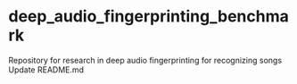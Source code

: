 # deep_audio_fingerprinting_benchmark
Repository for research in deep audio fingerprinting for recognizing songs
Update README.md
